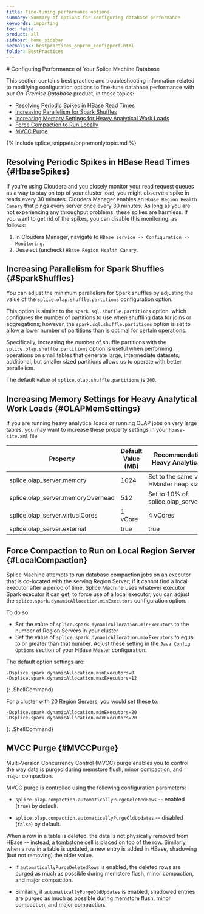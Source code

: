 ```yaml
---
title: Fine-tuning performance options
summary: Summary of options for configuring database performance
keywords: importing
toc: false
product: all
sidebar: home_sidebar
permalink: bestpractices_onprem_configperf.html
folder: BestPractices
---
```

<section>
<div class="TopicContent" data-swiftype-index="true" markdown="1">
# Configuring Performance of Your Splice Machine Database

This section contains best practice and troubleshooting information related to modifying configuration options to fine-tune database performance with our *On-Premise Database* product, in these topics:

* [Resolving Periodic Spikes in HBase Read Times](#HbaseSpikes)
* [Increasing Parallelism for Spark Shuffles](#SparkShuffles)
* [Increasing Memory Settings for Heavy Analytical Work Loads](#OLAPMemSettings)
* [Force Compaction to Run Locally](#LocalCompaction)
* [MVCC Purge](#MVCCPurge)

{% include splice_snippets/onpremonlytopic.md %}

## Resolving Periodic Spikes in HBase Read Times  {#HbaseSpikes}

If you're using Cloudera and you closely monitor your read request queues as a way to stay on top of your cluster load, you might observe a spike in reads every 30 minutes. Cloudera Manager enables an `Hbase Region Health Canary` that pings every server once every 30 minutes. As long as you are not experiencing any throughput problems, these spikes are harmless. If you want to get rid of the spikes, you can disable this monitoring, as follows:

1. In Cloudera Manager, navigate to `HBase service -> Configuration -> Monitoring`.
2. Deselect (uncheck) `HBase Region Health Canary`.

## Increasing Parallelism for Spark Shuffles {#SparkShuffles}

You can adjust the minimum parallelism for Spark shuffles by adjusting the value of the `splice.olap.shuffle.partitions` configuration option.

This option is similar to the `spark.sql.shuffle.partitions` option, which configures the number of partitions to use when shuffling data for joins or aggregations; however, the `spark.sql.shuffle.partitions` option is set to allow a lower number of partitions than is optimal for certain operations.

Specifically, increasing the number of shuffle partitions with the `splice.olap.shuffle.partitions` option is useful when performing operations on small tables that generate large, intermediate datasets; additional, but smaller sized partitions allows us to operate with better parallelism.

The default value of `splice.olap.shuffle.partitions` is `200`.

## Increasing Memory Settings for Heavy Analytical Work Loads  {#OLAPMemSettings}

If you are running heavy analytical loads or running OLAP jobs on very large tables, you may want to increase these property settings in your `hbase-site.xml` file:

<table>
    <col />
    <col />
    <col />
    <thead>
        <tr>
            <th>Property</th>
            <th>Default Value (MB)</th>
            <th>Recommendations for Heavy Analytical Loads</th>
        </tr>
    </thead>
    <tbody>
        <tr>
            <td class="CodeFont">splice.olap_server.memory</td>
            <td>1024</td>
            <td>Set to the same value as HMaster heap size</td>
        </tr>
        <tr>
            <td class="CodeFont">splice.olap_server.memoryOverhead</td>
            <td>512</td>
            <td>Set to 10% of <span class="CodeFont">splice.olap_server.memory</span></td>
        </tr>
        <tr>
            <td class="CodeFont">splice.olap_server.virtualCores</td>
            <td>1 vCore</td>
            <td>4 vCores</td>
        </tr>
        <tr>
            <td class="CodeFont">splice.olap_server.external</td>
            <td>true</td>
            <td>true</td>
        </tr>
    </tbody>
</table>


## Force Compaction to Run on Local Region Server {#LocalCompaction}

Splice Machine attempts to run database compaction jobs on an executor that is co-located with the serving Region Server; if it cannot find a local executor after a period of time, Splice Machine uses whatever executor Spark executor it can get; to force use of a local executor, you can adjust the `splice.spark.dynamicAllocation.minExecutors` configuration option.

To do so:
* Set the value of `splice.spark.dynamicAllocation.minExecutors` to the number of Region Servers in your cluster
* Set the value of `splice.spark.dynamicAllocation.maxExecutors` to equal to or greater than that number. Adjust these setting in the `Java Config Options` section of your HBase Master configuration.

The default option settings are:

    -Dsplice.spark.dynamicAllocation.minExecutors=0
    -Dsplice.spark.dynamicAllocation.maxExecutors=12
{: .ShellCommand}

For a cluster with 20 Region Servers, you would set these to:

    -Dsplice.spark.dynamicAllocation.minExecutors=20
    -Dsplice.spark.dynamicAllocation.maxExecutors=20
{: .ShellCommand}

## MVCC Purge  {#MVCCPurge}

Multi-Version Concurrency Control (MVCC) purge enables you to control the way data is purged during memstore flush, minor compaction, and major compaction.


MVCC purge is controlled using the following configuration parameters:

* `splice.olap.compaction.automaticallyPurgeDeletedRows` -- enabled (`true`) by default.

* `splice.olap.compaction.automaticallyPurgeOldUpdates` -- disabled (`false`) by default.


When a row in a table is deleted, the data is not physically removed from HBase -- instead, a tombstone cell is placed on top of the row. Similarly, when a row in a table is updated, a new entry is added in HBase, shadowing (but not removing) the older value.

* If `automaticallyPurgeDeletedRows` is enabled, the deleted rows are purged as much as possible during memstore flush, minor compaction, and major compaction.

* Similarly, if `automaticallyPurgeOldUpdates` is enabled, shadowed entries are purged as much as possible during memstore flush, minor compaction, and major compaction.


</div>
</section>
